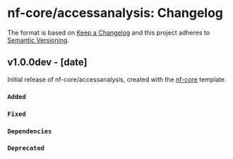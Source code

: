 # nf-core/accessanalysis: Changelog

The format is based on [Keep a Changelog](https://keepachangelog.com/en/1.0.0/)
and this project adheres to [Semantic Versioning](https://semver.org/spec/v2.0.0.html).

## v1.0.0dev - [date]

Initial release of nf-core/accessanalysis, created with the [nf-core](https://nf-co.re/) template.

### `Added`

### `Fixed`

### `Dependencies`

### `Deprecated`

